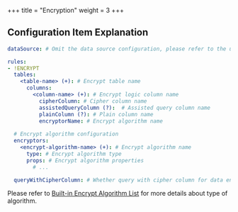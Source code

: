 +++
title = "Encryption"
weight = 3
+++

## Configuration Item Explanation

```yaml
dataSource: # Omit the data source configuration, please refer to the usage

rules:
- !ENCRYPT
  tables:
    <table-name> (+): # Encrypt table name
      columns:
        <column-name> (+): # Encrypt logic column name
          cipherColumn: # Cipher column name
          assistedQueryColumn (?):  # Assisted query column name
          plainColumn (?): # Plain column name
          encryptorName: # Encrypt algorithm name
  
  # Encrypt algorithm configuration
  encryptors:
    <encrypt-algorithm-name> (+): # Encrypt algorithm name
      type: # Encrypt algorithm type
      props: # Encrypt algorithm properties
        # ...

  queryWithCipherColumn: # Whether query with cipher column for data encrypt. User you can use plaintext to query if have
```

Please refer to [Built-in Encrypt Algorithm List](/en/user-manual/shardingsphere-jdbc/configuration/built-in-algorithm/encrypt) for more details about type of algorithm.
